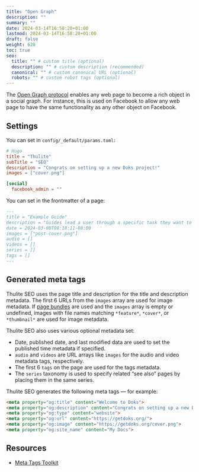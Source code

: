 ```yaml
---
title: "Open Graph"
description: ""
summary: ""
date: 2024-03-14T16:58:20+01:00
lastmod: 2024-03-14T16:58:20+01:00
draft: false
weight: 620
toc: true
seo:
  title: "" # custom title (optional)
  description: "" # custom description (recommended)
  canonical: "" # custom canonical URL (optional)
  robots: "" # custom robot tags (optional)
---
```


The [Open Graph protocol](https://ogp.me/) enables any web page to become a rich object in a social graph. For instance, this is used on Facebook to allow any web page to have the same functionality as any other object on Facebook.

## Settings

You can set in `config/_default/params.toml`:

```toml {title="params.toml"}
# Hugo
title = "Thulite"
subTitle = "SEO"
description = "Congrats on setting up a new Doks project!"
images = ["cover.png"]

[social]
  facebook_admin = ""
```

You can set in the frontmatter of a page:

```md
---
title = "Example Guide"
description = "Guides lead a user through a specific task they want to accomplish, often with a sequence of steps."
date = 2024-03-08T08:18:11-08:00
images = ["post-cover.png"]
audio = []
videos = []
series = []
tags = []
---
```

## Generated meta tags

Thulite SEO uses the page title and description for the title and description metadata. The first 6 URLs from the `images` array are used for image metadata. If [page bundles](https://gohugo.io/content-management/page-bundles/) are used and the `images` array is empty or undefined, images with file names matching `*feature*`, `*cover*`, or `*thumbnail*` are used for image metadata.

Thulite SEO also uses various optional metadata set:

- Date, published date, and last modified data are used to set the published time metadata if specified.
- `audio` and `videos` are URL arrays like `images` for the audio and video metadata tags, respectively.
- The first 6 `tags` on the page are used for the tags metadata.
- The `series` taxonomy is used to specify related “see also” pages by placing them in the same series.

Thulite SEO generates the following meta tags — for example:

```html
<meta property="og:title" content="Welcome to Doks">
<meta property="og:description" content="Congrats on setting up a new Doks project!">
<meta property="og:type" content="website">
<meta property="og:url" content="https://getdoks.org/">
<meta property="og:image" content="https://getdoks.org/cover.png">
<meta property="og:site_name" content="My Docs">
```

## Resources

- [Meta Tags Toolkit](https://metatags.io/)
